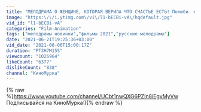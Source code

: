 ```yaml
---
title: "МЕЛОДРАМА О ЖЕНЩИНЕ, КОТОРАЯ ВЕРИЛА ЧТО СЧАСТЬЕ ЕСТЬ! Полюби  меня такой"
image: "https:\/\/i.ytimg.com\/vi\/l1-bECBi-vA\/hqdefault.jpg"
vid_id: "l1-bECBi-vA"
categories: "Film-Animation"
tags: ["мелодрамы новинки","фильмы 2021","русские мелодрамы"]
date: "2021-06-21T19:25:36+03:00"
vid_date: "2021-06-06T15:00:17Z"
duration: "PT3H7M15S"
viewcount: "1026964"
likeCount: "6377"
dislikeCount: "838"
channel: "КиноМурка"
---
```

{% raw %}<a rel="nofollow" target="blank" href="https://www.youtube.com/channel/UCbt1nwQXG6PZIn8iEgvMyVw">https://www.youtube.com/channel/UCbt1nwQXG6PZIn8iEgvMyVw</a> Подписывайся на КиноМурка:){% endraw %}
